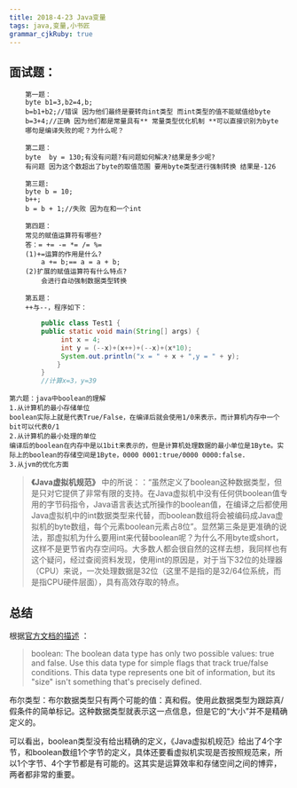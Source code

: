 ```yaml
---
title: 2018-4-23 Java变量 
tags: java,变量,小书匠
grammar_cjkRuby: true
---
```



 ## 面试题：

		第一题：
		byte b1=3,b2=4,b;
		b=b1+b2;//错误 因为他们最终是要转向int类型 而int类型的值不能赋值给byte
		b=3+4;//正确 因为他们都是常量具有** 常量类型优化机制 **可以直接识别为byte
		哪句是编译失败的呢？为什么呢？

		第二题：
		byte  by = 130;有没有问题?有问题如何解决?结果是多少呢?
		有问题 因为这个数超出了byte的取值范围 要用byte类型进行强制转换 结果是-126

		第三题:
		byte b = 10;
		b++;
		b = b + 1;//失败 因为在和一个int
		
		第四题：
		常见的赋值运算符有哪些?
		答：= += -= *= /= %=
		(1)+=运算的作用是什么?
			a += b;== a = a + b;
		(2)扩展的赋值运算符有什么特点?
			会进行自动强制数据类型转换
		
		第五题：
		++与--，程序如下：
		
```java 
		public class Test1 {
		public static void main(String[] args) {
			 int x = 4;
			 int y = (--x)+(x++)+(--x)+(x*10);
			 System.out.println("x = " + x + ",y = " + y);
			}
		}
		//计算x=3，y=39
```

	第六题：java中boolean的理解
	1.从计算机的最小存储单位
	boolean实际上就是代表True/False，在编译后就会使用1/0来表示，而计算机内存中一个bit可以代表0/1
	2.从计算机的最小处理的单位
	编译后的boolean在内存中是以1bit来表示的，但是计算机处理数据的最小单位是1Byte。实际上的boolean的存储空间是1Byte，0000 0001:true/0000 0000:false.
	3.从jvm的优化方面

>  **《Java虚拟机规范》** 中的所说：：“虽然定义了boolean这种数据类型，但是只对它提供了非常有限的支持。在Java虚拟机中没有任何供boolean值专用的字节码指令，Java语言表达式所操作的boolean值，在编译之后都使用Java虚拟机中的int数据类型来代替，而boolean数组将会被编码成Java虚拟机的byte数组，每个元素boolean元素占8位”。显然第三条是更准确的说法，那虚拟机为什么要用int来代替boolean呢？为什么不用byte或short，这样不是更节省内存空间吗。大多数人都会很自然的这样去想，我同样也有这个疑问，经过查阅资料发现，使用int的原因是，对于当下32位的处理器（CPU）来说，一次处理数据是32位（这里不是指的是32/64位系统，而是指CPU硬件层面），具有高效存取的特点。

## 总结
根据[官方文档的描述](http://docs.oracle.com/javase/tutorial/java/nutsandbolts/datatypes.html) ：
> boolean: The boolean data type has only two possible values: true and false. Use this data type for simple flags that track true/false conditions. This data type represents one bit of information, but its "size" isn't something that's precisely defined.

布尔类型：布尔数据类型只有两个可能的值：真和假。使用此数据类型为跟踪真/假条件的简单标记。这种数据类型就表示这一点信息，但是它的“大小”并不是精确定义的。

可以看出，boolean类型没有给出精确的定义，《Java虚拟机规范》给出了4个字节，和boolean数组1个字节的定义，具体还要看虚拟机实现是否按照规范来，所以1个字节、4个字节都是有可能的。这其实是运算效率和存储空间之间的博弈，两者都非常的重要。

	